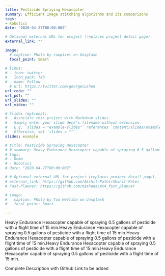 ```yaml
---
title: Pesticide Spraying Hexacopter
summary: Efficient Image stitching algorithms and its comparisons
tags:
- Robotics
date: "2020-04-27T00:00:00Z"

# Optional external URL for project (replaces project detail page).
external_link: ""

image:
  # caption: Photo by rawpixel on Unsplash
  focal_point: Smart

# links:
# - icon: twitter
#   icon_pack: fab
#   name: Follow
  # url: https://twitter.com/georgecushen
url_code: ""
url_pdf: ""
url_slides: ""
url_video: ""

# Slides (optional).
#   Associate this project with Markdown slides.
#   Simply enter your slide deck's filename without extension.
#   E.g. `slides = "example-slides"` references `content/slides/example-slides.md`.
#   Otherwise, set `slides = ""`.
slides: example

# title: Pesticide Spraying Hexacopter
# # summary: Heavy Endurance Hexacopter capable of spraying 0.5 gallons of pesticide with a flight time of 15 min.Heavy Endurance Hexacopter capable of spraying 0.5 gallons of pesticide with a flight time of 15 min.Heavy Endurance Hexacopter capable of spraying 0.5 gallons of pesticide with a flight time of 15 min.Heavy Endurance Hexacopter capable of spraying 0.5 gallons of pesticide with a flight time of 15 min.Heavy Endurance Hexacopter capable of spraying 0.5 gallons of pesticide with a flight time of 15 min.`Fast-Planner`
# tags:
# - Demo
# - Robotics
# date: "2020-04-27T00:00:00Z"

# # Optional external URL for project (replaces project detail page).
# external_link: https://github.com/Akshit-Patel/Akshit-Patel
# Fast-Planner: https://github.com/mzahana/px4_fast_planner

# image:
#   caption: Photo by Toa Heftiba on Unsplash
#   focal_point: Smart

---
```

 Heavy Endurance Hexacopter capable of spraying 0.5 gallons of pesticide with a flight time of 15 min.Heavy Endurance Hexacopter capable of spraying 0.5 gallons of pesticide with a flight time of 15 min.Heavy Endurance Hexacopter capable of spraying 0.5 gallons of pesticide with a flight time of 15 min.Heavy Endurance Hexacopter capable of spraying 0.5 gallons of pesticide with a flight time of 15 min.Heavy Endurance Hexacopter capable of spraying 0.5 gallons of pesticide with a flight time of 15 min.

Complete Description with Github Link to be added